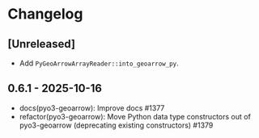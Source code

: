 # Changelog

## [Unreleased]

- Add `PyGeoArrowArrayReader::into_geoarrow_py`.

## 0.6.1 - 2025-10-16

- docs(pyo3-geoarrow): Improve docs #1377
- refactor(pyo3-geoarrow): Move Python data type constructors out of pyo3-geoarrow (deprecating existing constructors) #1379
